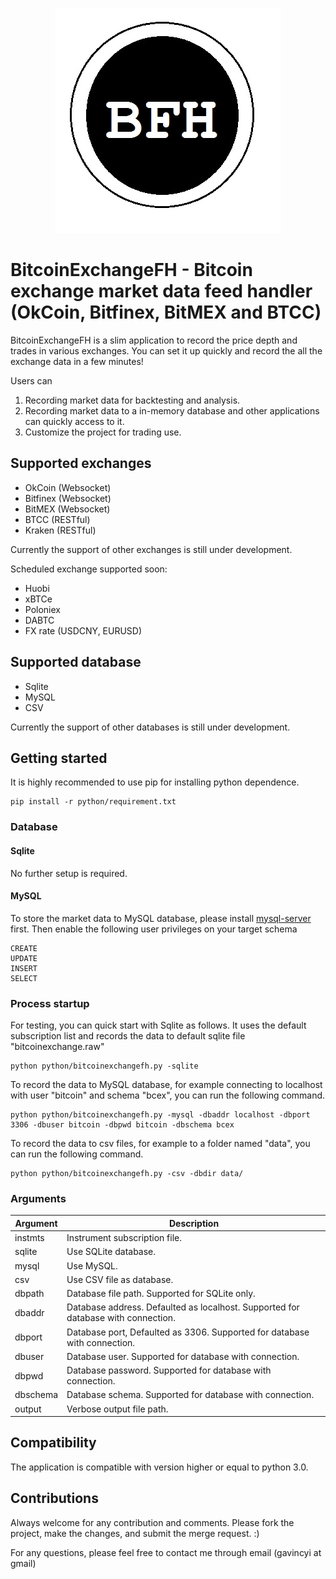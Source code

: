 <p align="center">
  <img src="doc/icon.jpg">
</p>

# BitcoinExchangeFH - Bitcoin exchange market data feed handler (OkCoin, Bitfinex, BitMEX and BTCC)

BitcoinExchangeFH is a slim application to record the price depth and trades in various exchanges. You can set it up quickly and record the all the exchange data in a few minutes!

Users can

1. Recording market data for backtesting and analysis.
2. Recording market data to a in-memory database and other applications can quickly access to it.
3. Customize the project for trading use.

## Supported exchanges

- OkCoin (Websocket)
- Bitfinex (Websocket)
- BitMEX (Websocket)
- BTCC (RESTful)
- Kraken (RESTful)

Currently the support of other exchanges is still under development.

Scheduled exchange supported soon:
- Huobi
- xBTCe
- Poloniex
- DABTC
- FX rate (USDCNY, EURUSD)

## Supported database

- Sqlite
- MySQL
- CSV

Currently the support of other databases is still under development.

## Getting started

It is highly recommended to use pip for installing python dependence. 

```
pip install -r python/requirement.txt
```

### Database

#### Sqlite

No further setup is required.

#### MySQL

To store the market data to MySQL database, please install [mysql-server](https://dev.mysql.com/downloads/mysql/) first. Then enable the following user privileges on your target schema

```
CREATE
UPDATE
INSERT
SELECT
```

### Process startup

For testing, you can quick start with Sqlite as follows. It uses the default subscription list and records the data to default sqlite file "bitcoinexchange.raw"

```
python python/bitcoinexchangefh.py -sqlite
```

To record the data to MySQL database, for example connecting to localhost with user "bitcoin" and schema "bcex", you can run the following command.

```
python python/bitcoinexchangefh.py -mysql -dbaddr localhost -dbport 3306 -dbuser bitcoin -dbpwd bitcoin -dbschema bcex
```

To record the data to csv files, for example to a folder named "data", you can run the following command.

```
python python/bitcoinexchangefh.py -csv -dbdir data/
```

### Arguments

|Argument|Description|
|---|---|
|instmts|Instrument subscription file.|
|sqlite|Use SQLite database.|
|mysql|Use MySQL.|
|csv|Use CSV file as database.|
|dbpath|Database file path. Supported for SQLite only.|
|dbaddr|Database address. Defaulted as localhost. Supported for database with connection.|
|dbport|Database port, Defaulted as 3306. Supported for database with connection.|
|dbuser|Database user. Supported for database with connection.|
|dbpwd|Database password. Supported for database with connection.|
|dbschema|Database schema. Supported for database with connection.|
|output|Verbose output file path.|


## Compatibility
The application is compatible with version higher or equal to python 3.0.

## Contributions
Always welcome for any contribution and comments. Please fork the project, make the changes, and submit the merge request. :)

For any questions, please feel free to contact me through email (gavincyi at gmail)
